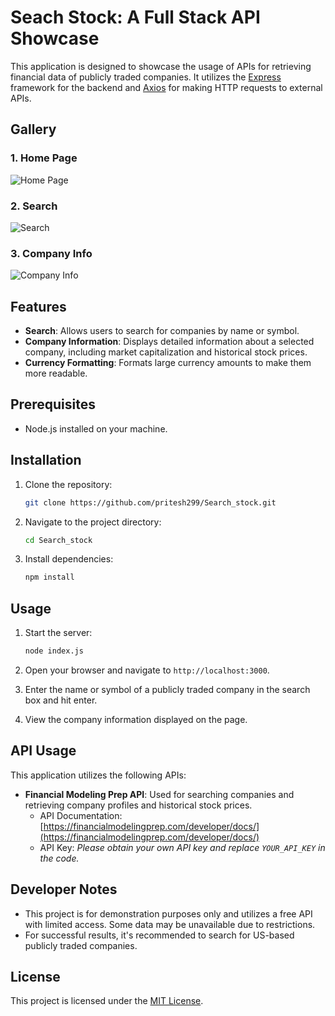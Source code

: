 
# Seach Stock: A Full Stack API Showcase

This application is designed to showcase the usage of APIs for retrieving financial data of publicly traded companies. It utilizes the [Express](https://expressjs.com/) framework for the backend and [Axios](https://github.com/axios/axios) for making HTTP requests to external APIs.


## Gallery

### 1. Home Page

![Home Page](https://github.com/pritesh299/Search_stock/assets/129420569/02c4cdd5-481a-45fa-b721-f0524594b0ff)

### 2. Search

![Search](https://github.com/pritesh299/Search_stock/assets/129420569/58005775-cffb-4ec8-a87b-5d09dd290e19)

### 3. Company Info

![Company Info](https://github.com/pritesh299/Search_stock/assets/129420569/e7c6a844-8f06-44ec-9c97-3c5b2198818e)


## Features

- **Search**: Allows users to search for companies by name or symbol.
- **Company Information**: Displays detailed information about a selected company, including market capitalization and historical stock prices.
- **Currency Formatting**: Formats large currency amounts to make them more readable.

## Prerequisites

- Node.js installed on your machine.

## Installation

1. Clone the repository:

   ```bash
   git clone https://github.com/pritesh299/Search_stock.git
   ```

2. Navigate to the project directory:

   ```bash
   cd Search_stock
   ```

3. Install dependencies:

   ```bash
   npm install
   ```

## Usage

1. Start the server:

   ```bash
   node index.js
   ```

2. Open your browser and navigate to `http://localhost:3000`.

3. Enter the name or symbol of a publicly traded company in the search box and hit enter.

4. View the company information displayed on the page.

## API Usage

This application utilizes the following APIs:

- **Financial Modeling Prep API**: Used for searching companies and retrieving company profiles and historical stock prices.
  - API Documentation: [https://financialmodelingprep.com/developer/docs/](https://financialmodelingprep.com/developer/docs/)
  - API Key: *Please obtain your own API key and replace `YOUR_API_KEY` in the code.*

## Developer Notes

- This project is for demonstration purposes only and utilizes a free API with limited access. Some data may be unavailable due to restrictions.
- For successful results, it's recommended to search for US-based publicly traded companies.

## License

This project is licensed under the [MIT License](LICENSE).







